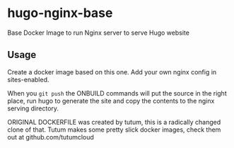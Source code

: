 hugo-nginx-base
==================

Base Docker Image to run Nginx server to serve Hugo website


Usage
-----

Create a docker image based on this one.
Add your own nginx config in sites-enabled.

When you `git push` the ONBUILD commands will put the source in the right place, run hugo to generate the site and copy the contents to the nginx serving directory.

ORIGINAL DOCKERFILE was created by tutum, this is a radically changed clone of that.  Tutum makes some pretty slick docker images, check them out at github.com/tutumcloud
